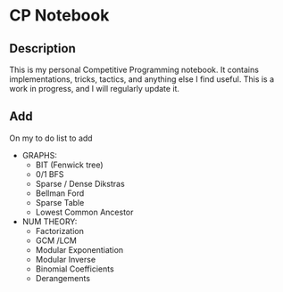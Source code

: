 # CP Notebook

## Description

This is my personal Competitive Programming notebook. It contains implementations, tricks, tactics, and anything else I find useful.
This is a work in progress, and I will regularly update it.

## Add

On my to do list to add

   - GRAPHS:
      - BIT (Fenwick tree)
      - 0/1 BFS
      - Sparse / Dense Dikstras
      - Bellman Ford
      - Sparse Table
      - Lowest Common Ancestor
   - NUM THEORY:
      - Factorization
      - GCM /LCM
      - Modular Exponentiation
      - Modular Inverse
      - Binomial Coefficients 
      - Derangements
      